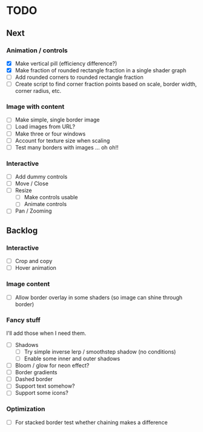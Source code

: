 # TODO

## Next

### Animation / controls

- [x] Make vertical pill (efficiency difference?)
- [x] Make fraction of rounded rectangle fraction in a single shader graph
- [ ] Add rounded corners to rounded rectangle fraction
- [ ] Create script to find corner fraction points based on scale, border width, corner radius, etc.

### Image with content

- [ ] Make simple, single border image
- [ ] Load images from URL?
- [ ] Make three or four windows
- [ ] Account for texture size when scaling
- [ ] Test many borders with images ... oh oh!!

### Interactive

- [ ] Add dummy controls
- [ ] Move / Close
- [ ] Resize
    - [ ] Make controls usable
    - [ ] Animate controls
- [ ] Pan / Zooming

## Backlog

### Interactive

- [ ] Crop and copy
- [ ] Hover animation

### Image content

- [ ] Allow border overlay in some shaders (so image can shine through border)

### Fancy stuff

I'll add those when I need them.

- [ ] Shadows
    - [ ] Try simple inverse lerp / smoothstep shadow (no conditions)
    - [ ] Enable some inner and outer shadows

- [ ] Bloom / glow for neon effect?
- [ ] Border gradients
- [ ] Dashed border
- [ ] Support text somehow?
- [ ] Support some icons?

### Optimization

- [ ] For stacked border test whether chaining makes a difference

